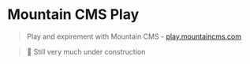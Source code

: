 # Mountain CMS Play

> Play and expirement with Mountain CMS - [play.mountaincms.com](https://play.mountaincms.com)

> 🚧 Still very much under construction
